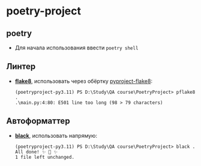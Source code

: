 # poetry-project

## poetry
- Для начала использования ввести ```poetry shell```

## Линтер
- **[flake8](https://pypi.org/project/flake8/)**, использовать через обёртку [pyproject-flake8](https://pypi.org/project/pyproject-flake8/):
    ```
    (poetryproject-py3.11) PS D:\Study\QA course\PoetryProject> pflake8 .
    .\main.py:4:80: E501 line too long (98 > 79 characters)
    ```

## Автоформаттер
- **[black](https://pypi.org/project/black/)**, использовать напрямую:
    ```
    (poetryproject-py3.11) PS D:\Study\QA course\PoetryProject> black .
    All done! ✨ 🍰 ✨
    1 file left unchanged.
    ```